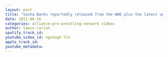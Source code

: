 ```yaml
---
layout: post
title: "Sasha Banks reportedly released from the WWE plus the latest update on the situation"
date: 2022-06-16
categories: alliance-pro-wrestling-network videos
author: lewis-carlan
spotify_track_id: 
youtube_video_id: ngsXagX-TJs
apple_track_id: 
youtube_metadata: 
---
```

